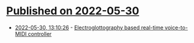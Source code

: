 # [Published on 2022-05-30](index.md)

* [2022-05-30, 13:10:26](https://news.ycombinator.com/item?id=31558592) - [Electroglottography based real-time voice-to-MIDI controller](https://www.sciencedirect.com/science/article/pii/S2772528622000036)
